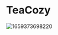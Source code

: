 # TeaCozy


![1659373698220](https://user-images.githubusercontent.com/103051972/182204701-8a939ac5-95b4-46fe-aaf3-d87d8ff9edd8.jpg)
